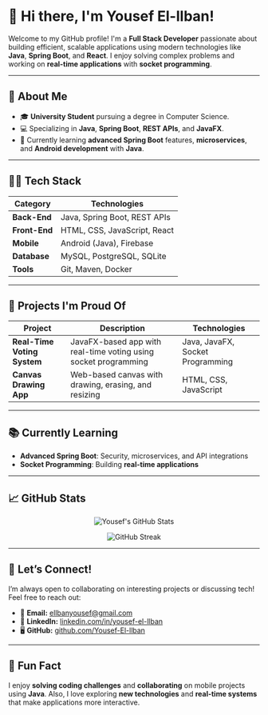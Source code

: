 

# 👋 Hi there, I'm Yousef El-llban!

Welcome to my GitHub profile! I'm a **Full Stack Developer** passionate about building efficient, scalable applications using modern technologies like **Java**, **Spring Boot**, and **React**. I enjoy solving complex problems and working on **real-time applications** with **socket programming**.

---

## 🚀 About Me

- 🎓 **University Student** pursuing a degree in Computer Science.  
- 💻 Specializing in **Java**, **Spring Boot**, **REST APIs**, and **JavaFX**.  
- 🌱 Currently learning **advanced Spring Boot** features, **microservices**, and **Android development** with **Java**.  
<!--- ⚡ **Fun Fact:** I’ve built over **six mobile apps** with my university colleague, focusing on **Java-based mobile projects**.
--->
---

## 🧑‍💻 Tech Stack

| **Category**   | **Technologies**                  |
|----------------|-----------------------------------|
| **Back-End**   | Java, Spring Boot, REST APIs      |
| **Front-End**  | HTML, CSS, JavaScript, React      |
| **Mobile**     | Android (Java), Firebase        |
| **Database**   | MySQL, PostgreSQL, SQLite         |
| **Tools**      | Git, Maven, Docker   |

---

## 💼 Projects I'm Proud Of

| **Project**                  | **Description**                                             | **Technologies**                  |
|------------------------------|-------------------------------------------------------------|-----------------------------------|
| **Real-Time Voting System**   | JavaFX-based app with real-time voting using socket programming | Java, JavaFX, Socket Programming |
| **Canvas Drawing App**        | Web-based canvas with drawing, erasing, and resizing         | HTML, CSS, JavaScript            |

---

## 📚 Currently Learning

- **Advanced Spring Boot**: Security, microservices, and API integrations  
- **Socket Programming**: Building **real-time applications**  

---

## 📈 GitHub Stats

<p align="center">
  <img src="https://github-readme-stats.vercel.app/api?username=Yousef-El-llban&show_icons=true&theme=tokyonight" alt="Yousef's GitHub Stats" />
</p>

<p align="center">
  <img src="https://github-readme-streak-stats.herokuapp.com/?user=Yousef-El-llban&theme=tokyonight" alt="GitHub Streak" />
</p>

---

## 🤝 Let’s Connect!

I’m always open to collaborating on interesting projects or discussing tech! Feel free to reach out:

- 📧 **Email:** ellbanyousef@gmail.com
- 💼 **LinkedIn:** [linkedin.com/in/yousef-el-llban](#)  
- 🖥️ **GitHub:** [github.com/Yousef-El-llban](#)

---

## 🎯 Fun Fact

I enjoy **solving coding challenges** and **collaborating** on mobile projects using **Java**. Also, I love exploring **new technologies** and **real-time systems** that make applications more interactive.



<!---- 👋 Hi, I’m Yusef Ellban
- 👀 I’m interested in programming 
- 🌱 I’m currently learning full stack development
- 💞️ I’m looking to collaborate on financial companies
- 📫 How to reach me www.linkedin.com/in/youssef-ellban
- ⚡ Fun fact: I love diving into complex problems and turning them into simple, scalable solutions. When I’m not coding, you’ll probably find me exploring new technologies, working on side projects, or collaborating with friends on creative ideas.

yusefellban/yusefellban is a ✨ special ✨ repository because its `README.md` (this file) appears on your GitHub profile.
You can click the Preview link to take a look at your changes.
--->
